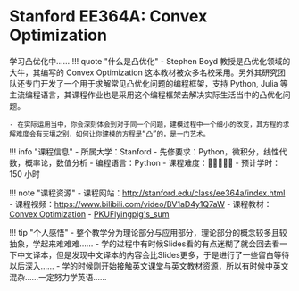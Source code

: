 # Stanford EE364A: Convex Optimization
学习凸优化中……
!!! quote "什么是凸优化"
    - Stephen Boyd 教授是凸优化领域的大牛，其编写的 Convex Optimization 这本教材被众多名校采用。另外其研究团队还专门开发了一个用于求解常见凸优化问题的编程框架，支持 Python, Julia 等主流编程语言，其课程作业也是采用这个编程框架去解决实际生活当中的凸优化问题。
  
    - 在实际运用当中，你会深刻体会到对于同一个问题，建模过程中一个细小的改变，其方程的求解难度会有天壤之别，如何让你建模的方程是“凸”的，是一门艺术。
!!! info "课程信息"
    - 所属大学：Stanford
    - 先修要求：Python，微积分，线性代数，概率论，数值分析
    - 编程语言：Python
    - 课程难度：🌟🌟🌟🌟🌟
    - 预计学时：150 小时

!!! note "课程资源"
    - 课程网站：http://stanford.edu/class/ee364a/index.html
    - 课程视频：https://www.bilibili.com/video/BV1aD4y1Q7aW
    - 课程教材：[Convex Optimization](https://stanford.edu/~boyd/cvxbook/)
    - [PKUFlyingpig's_sum](https://github.com/PKUFlyingPig/Standford_CVX101)

!!! tip "个人感悟"
    - 整个教学分为理论部分与应用部分，理论部分的概念较多且较抽象，学起来难难难……
    - 学的过程中有时候Slides看的有点迷糊了就会回去看一下中文译本，但是发现中文译本的内容会比Slides更多，于是进行了一些留白等待以后深入……
    - 学的时候刚开始接触英文课堂与英文教材资源，所以有时候中英文混杂……一定努力学英语……